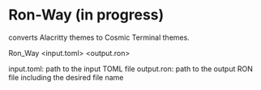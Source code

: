 # Ron-Way (in progress)

converts Alacritty themes to Cosmic Terminal themes.

Ron_Way <input.toml> <output.ron>

input.toml: path to the input TOML file
output.ron: path to the output RON file including the desired file name
